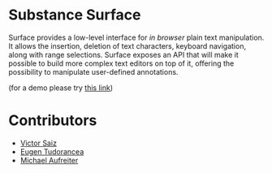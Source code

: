 # Substance Surface

Surface provides a low-level interface for *in browser* plain text manipulation. It allows the insertion, deletion of text characters, keyboard navigation, along with range selections.
Surface exposes an API that will make it possible to build more complex text editors on top of it, offering the possibility to manipulate user-defined annotations.

(for a demo please try [this link](http://interior.substance.io/modules/surface.html))

<!--
## On the screen

Using a fixed width font with nice styles could give us the opportunity to spread some type writer feeling. It would also be easier to implement character-measurements etc. It will be a challenge to get word-wrap right though.

![](https://raw.github.com/substance/surface/gh-pages/assets/surface-cursor.png)

Also annotations could be visualized nicely in a block-ish fashion.

![](https://raw.github.com/substance/surface/gh-pages/assets/surface-annotation.png)


## Desired API

### Create a new surface

```js
var surface = new Surface({
  el: '#content'
  content: 'Helo Wrld',
  annotations: [
    {
      "id": "a:1",
      "type": "comment",
      "pos": [0,10],
      "properties": {"content": "This is a comment for you"}
    },
    {
      "id": "a:2",
      "type": "em",
      "pos": [20,24]
    }
  ]
});
```

### Listen for changes

We need more course grained-operations to be issued by Surface as we'll get too many operations if we track a commit for every keystroke being made. However Surface does not need to deal with operational transformation or keeping history. That's all done on a document level. All it has to do is turning a changeset into a compound text operation (`ret(4) ins('abc') ret(10)` etc.)

In order to listen for text changes:

```js
surface.on('text:change', function(delta, content) {
  // content holds the new text content, while delta holds an operation describing the change.
  // delta => [["ret", 2], ["ins", "l"], ["ret", 4], ["ins", "o"], ["ret", 3]]
});
```

And for changes regarding the annotations:

```js
surface.on('annotation:change', function(operation) {
  // Example is one of these:
  // ["insert", {"id": "annotation:x", type": "em", "pos": [10,5]}]
  // ["update", {"id": "annotation:y", type": "comment", "pos": [20,25], "properties": {"content": "Foo"}}]
  // ["delete", {"id": "annotation:x"}]
});
```

### Selections

A selection object looks like so:


Get the current selection like so:

```js
surface.selection();
// => [0, 5]
```

Modify the selection programmatically:

```js
surface.select(1, 5);
```

Hooking into selection events is easy too. `el` is a container html element sitting below the selection. You can populate it with some contextual UI stuff.

```js
surface.on('selection', function(selection, el) {
  $(el).html('<a href="#" class="em">Emphasize</a>');
});
```


## Example usage

### Interaction with Substance Text and Surface

```js
var text = new Substance.Text({el: "#content", content: "Helo world", annotations: []);
```

Let's say we have this situation.

- Content: "Helo world"

Let's assume the user does this:

1. Adds a "!" to the end
2. Adds an "l" at position 3.
3. Adds an annotation (em) to world (start: 5 end: 10)

Let's try to make Surface lazy, so it can keep its own state in sync on a keystroke level, but talk to the document level if the user is either moving the focus somewhere else (e.g. selects a different node on the Substance document) or the user interacts with the annotations (either adds a new annotation or deletes one). If we do that we can always "commit" the changes as a compound text operation, plus an annotation operation which is optional.


An `text:update` event gets fired and yields this delta:

```js
[["ret", 3], ["ins", "l"], ["ret", 7], ["ins", "!"]]
```

`Helo world` -> `Hello world!`

Second there's a separate event `annotation:update` that holds the newly added annotation.

```js
["insert", {"type": "em", pos: [5, 10]}]
```

### Listing annotations

```js
// Accesss annotations
surface.annotations(); 
// => [
  {"id": "annotation:x", ... },
  {"id": "annotation:y", ... }
]
```

### Handing application specific events

Here's an example of how an application can use the API based on an application-specific event. In this example clicking on a em icon, triggers the addition of a new em annotation based on the current selection. 

```js
$('a.em').click(function() {
  surface.annotate({"type": "em"}]);
});
```

You can style those user defined annotations by using this class convention. 

```js
.surface-annotation.em {
  color: blue;
}
```

You should be aware there's no magic involved. You have full control about styling here. Surface just sets the right class, based on the annotation type.

### Listening for state changes

Sometimes you may want to listen for state changes within the Surface instance, and update the UI accordingly. E.g. when the user changes the selection, and it overlaps with an `em` annotation you want to add a `.active` class to your button `a.em`.


```js
surface.on('selection:change', function(sel) {
  // Returns all annotations matching that selection
  var annotations = surface.annotations(sel);
  
  // Update the UI
  $('a.toggle-annotation').removeClass('active')
  annotations.each(function(annotation) {
    $('a.toggle-annotation.'+annotation.type).addClass('active');
  });
});
```



#### Write a list of commands that need to be implemented:

##### Caret movement:

+ `goCharLeft`
+ `goCharRight`
+ `goLineUp`
+ `goLineDown`
+ `goLineStart`
+ `goLineEnd`
+ `goDocStart`
+ `goDocEnd`
+ `goWordLeft`
+ `goWordRight`

##### Data manipulation commands:
+ `insChar` - insert string/char at position (line, column)
+ `delChar` - delete from to (range)
+ `delWordLeft`
+ `delWordRight`
+ `delLine`
+ `delAll`




## Notes on implementation

#### Defining the basics:

+ a __text node__ represents a string of _n_ characters
+ a __\n__ represents a line-break
+ a __line__ is a _visual_ constraint which is defined by the width of the container block (this makes a very important distinction between a code editor and a text editor)

Let's take a string of text:

"Is not the best kind of originality that which comes after a sound apprenticeship?__\n__The best kind of originality is that which comes after a sound apprenticeship, that which shall prove to be the blending of a firm conception of useful precedent and the progressive tendencies of an able mind."

HTML example:
```html
<article>
	<p>Is not the best kind of originality that which comes after a sound apprenticeship?
	<br>The best kind of originality is that which comes after a sound apprenticeship, that which shall prove to be the blending of a firm conception of useful precedent and the progressive tendencies of an able mind.</p>
</article>
```

Surface implementation example (editor width ~85 chars):
```html
<div class="surface" tabindex="1">
	<div class="line">
		<span>I</span>
		<span>s</span>
		<span>&nbsp;</span>
		<span>n</span>
		<span>o</span>
		<span>t</span>
		<span>&nbsp;</span>
		<span>t</span>
		<span>h</span>
		<span>e</span>
		<span>&nbsp;</span>
		<span>b</span>
		<span>e</span>
		<span>s</span>
		<span>t</span>
		<span>&nbsp;</span>
		<span>k</span>
		<span>i</span>
		<span>n</span>
		<span>d</span>
		<span>&nbsp;</span>
		<span>o</span>
		<span>f</span>
		<span>.</span>
		<span>.</span>
		<span class="caret">.</span>
	</div>
</div>
```
-->


# Contributors

-  [Victor Saiz](http://github.com/vectorsize)
-  [Eugen Tudorancea](http://github.com/navaru)
-  [Michael Aufreiter](http://github.com/michael)